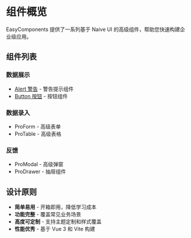 # 组件概览

EasyComponents 提供了一系列基于 Naive UI 的高级组件，帮助您快速构建企业级应用。

## 组件列表

### 数据展示
- [Alert 警告](/component/alert) - 警告提示组件
- [Button 按钮](/component/button) - 按钮组件

### 数据录入
- ProForm - 高级表单
- ProTable - 高级表格

### 反馈
- ProModal - 高级弹窗
- ProDrawer - 抽屉组件

## 设计原则

- **简单易用** - 开箱即用，降低学习成本
- **功能完整** - 覆盖常见业务场景
- **高度可定制** - 支持主题定制和样式覆盖
- **性能优秀** - 基于 Vue 3 和 Vite 构建